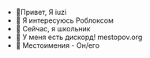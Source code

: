 - 👋Привет, Я iuzi
- 👀 Я интересуюсь Роблоксом
- 🌱 Сейчас, я школьник
- 📘 У меня есть дискорд! mestopov.org
- 🤔 Местоимения - Он/его
